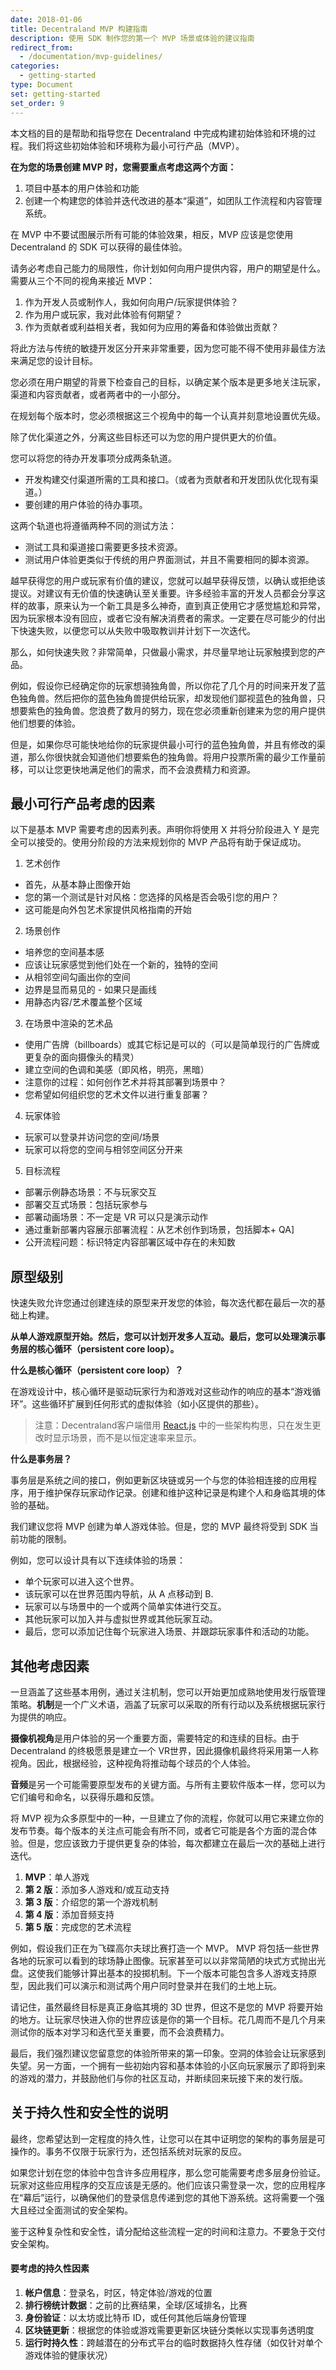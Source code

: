 ```yaml
---
date: 2018-01-06
title: Decentraland MVP 构建指南
description: 使用 SDK 制作您的第一个 MVP 场景或体验的建议指南
redirect_from:
  - /documentation/mvp-guidelines/
categories:
  - getting-started
type: Document
set: getting-started
set_order: 9
---
```


本文档的目的是帮助和指导您在 Decentraland 中完成构建初始体验和环境的过程。我们将这些初始体验和环境称为最小可行产品（MVP）。


**在为您的场景创建 MVP 时，您需要重点考虑这两个方面：**

1. 项目中基本的用户体验和功能
2. 创建一个构建您的体验并迭代改进的基本“渠道”，如团队工作流程和内容管理系统。

在 MVP 中不要试图展示所有可能的体验效果，相反，MVP 应该是您使用 Decentraland 的 SDK 可以获得的最佳体验。

请务必考虑自己能力的局限性，你计划如何向用户提供内容，用户的期望是什么。需要从三个不同的视角来接近 MVP：

1. 作为开发人员或制作人，我如何向用户/玩家提供体验？
2. 作为用户或玩家，我对此体验有何期望？
3. 作为贡献者或利益相关者，我如何为应用的筹备和体验做出贡献？

将此方法与传统的敏捷开发区分开来非常重要，因为您可能不得不使用非最佳方法来满足您的设计目标。

您必须在用户期望的背景下检查自己的目标，以确定某个版本是更多地关注玩家，渠道和内容贡献者，或者两者中的一小部分。

在规划每个版本时，您必须根据这三个视角中的每一个认真并刻意地设置优先级。

除了优化渠道之外，分离这些目标还可以为您的用户提供更大的价值。

您可以将您的待办开发事项分成两条轨道。

- 开发构建交付渠道所需的工具和接口。（或者为贡献者和开发团队优化现有渠道。）
- 要创建的用户体验的待办事项。

这两个轨道也将遵循两种不同的测试方法：

- 测试工具和渠道接口需要更多技术资源。
- 测试用户体验更类似于传统的用户界面测试，并且不需要相同的脚本资源。

越早获得您的用户或玩家有价值的建议，您就可以越早获得反馈，以确认或拒绝该提议。对建议有无价值的快速确认至关重要。许多经验丰富的开发人员都会分享这样的故事，原来认为一个新工具是多么神奇，直到真正使用它才感觉尴尬和异常，因为玩家根本没有回应，或者它没有解决消费者的需求。一定要在尽可能少的付出下快速失败，以便您可以从失败中吸取教训并计划下一次迭代。

那么，如何快速失败？非常简单，只做最小需求，并尽量早地让玩家触摸到您的产品。

例如，假设你已经确定你的玩家想骑独角兽，所以你花了几个月的时间来开发了蓝色独角兽。然后把你的蓝色独角兽提供给玩家，却发现他们鄙视蓝色的独角兽，只想要紫色的独角兽。您浪费了数月的努力，现在您必须重新创建来为您的用户提供他们想要的体验。

但是，如果你尽可能快地给你的玩家提供最小可行的蓝色独角兽，并且有修改的渠道，那么你很快就会知道他们想要紫色的独角兽。将用户投票所需的最少工作量前移，可以让您更快地满足他们的需求，而不会浪费精力和资源。

## 最小可行产品考虑的因素

以下是基本 MVP 需要考虑的因素列表。声明你将使用 X 并将分阶段进入 Y 是完全可以接受的。使用分阶段的方法来规划你的 MVP 产品将有助于保证成功。

1. 艺术创作

- 首先，从基本静止图像开始
- 您的第一个测试是针对风格：您选择的风格是否会吸引您的用户？
- 这可能是向外包艺术家提供风格指南的开始

2. 场景创作

- 培养您的空间基本感
- 应该让玩家感觉到他们处在一个新的，独特的空间
- 从相邻空间勾画出你的空间
- 边界是显而易见的 - 如果只是画线
- 用静态内容/艺术覆盖整个区域

3. 在场景中渲染的艺术品

- 使用广告牌（billboards）或其它标记是可以的（可以是简单现行的广告牌或更复杂的面向摄像头的精灵）
- 建立空间的色调和美感（即风格，明亮，黑暗）
- 注意你的过程：如何创作艺术并将其部署到场景中？
- 您希望如何组织您的艺术文件以进行重复部署？

4. 玩家体验

- 玩家可以登录并访问您的空间/场景
- 玩家可以将您的空间与相邻空间区分开来

5. 目标流程

- 部署示例静态场景：不与玩家交互
- 部署交互式场景：包括玩家参与
- 部署动画场景：不一定是 VR 可以只是演示动作
- 通过重新部署内容展示部署流程：从艺术创作到场景，包括脚本+ QA]
- 公开流程问题：标识特定内容部署区域中存在的未知数

## 原型级别

快速失败允许您通过创建连续的原型来开发您的体验，每次迭代都在最后一次的基础上构建。

**从单人游戏原型开始。然后，您可以计划开发多人互动。最后，您可以处理演示事务层的核心循环（persistent core loop）。**

**什么是核心循环（persistent core loop）？**

在游戏设计中，核心循环是驱动玩家行为和游戏对这些动作的响应的基本“游戏循环”。这些循环扩展到任何形式的虚拟体验（如小区提供的那些）。

>注意：Decentraland客户端借用 [React.js](https://reactjs.org/) 中的一些架构构思，只在发生更改时显示场景，而不是以恒定速率来显示。

**什么是事务层？**

事务层是系统之间的接口，例如更新区块链或另一个与您的体验相连接的应用程序，用于维护保存玩家动作记录。创建和维护这种记录是构建个人和身临其境的体验的基础。

我们建议您将 MVP 创建为单人游戏体验。但是，您的 MVP 最终将受到 SDK 当前功能的限制。

例如，您可以设计具有以下连续体验的场景：

- 单个玩家可以进入这个世界。
- 该玩家可以在世界范围内导航，从 A 点移动到 B.
- 玩家可以与场景中的一个或两个简单实体进行交互。
- 其他玩家可以加入并与虚拟世界或其他玩家互动。
- 最后，您可以添加记住每个玩家进入场景、并跟踪玩家事件和活动的功能。

## 其他考虑因素

一旦涵盖了这些基本用例，通过关注机制，您可以开始更加成熟地使用发行版管理策略。**机制**是一个广义术语，涵盖了玩家可以采取的所有行动以及系统根据玩家行为提供的响应。

**摄像机视角**是用户体验的另一个重要方面，需要特定的和连续的目标。由于 Decentraland 的终极愿景是建立一个 VR世界，因此摄像机最终将采用第一人称视角。因此，根据经验，这种视角将推动每个球员的个人体验。

**音频**是另一个可能需要原型发布的关键方面。与所有主要软件版本一样，您可以为它们编号和命名，以获得乐趣和反馈。

将 MVP 视为众多原型中的一种，一旦建立了你的流程，你就可以用它来建立你的发布节奏。每个版本的关注点可能会有所不同，或者它可能是各个方面的混合体验。但是，您应该致力于提供更复杂的体验，每次都建立在最后一次的基础上进行迭代。

1. **MVP**：单人游戏
2. **第 2 版**：添加多人游戏和/或互动支持
3. **第 3 版**：介绍您的第一个游戏机制
4. **第 4 版**：添加音频支持
5. **第 5 版**：完成您的艺术流程

例如，假设我们正在为飞碟高尔夫球比赛打造一个 MVP。 MVP 将包括一些世界各地的玩家可以看到的球场静止图像。玩家甚至可以以非常简陋的块式方式抛出光盘。这使我们能够计算出基本的投掷机制。下一个版本可能包含多人游戏支持原型，因此我们可以演示和测试两个用户同时登录并在我们的土地上玩。

请记住，虽然最终目标是真正身临其境的 3D 世界，但这不是您的 MVP 将要开始的地方。让玩家尽快进入你的世界应该是你的第一个目标。花几周而不是几个月来测试你的版本对学习和迭代至关重要，而不会浪费精力。

最后，我们强烈建议您留意您的体验所带来的第一印象。空洞的体验会让玩家感到失望。另一方面，一个拥有一些初始内容和基本体验的小区向玩家展示了即将到来的游戏的潜力，并鼓励他们与你的社区互动，并断续回来玩接下来的发行版。

## 关于持久性和安全性的说明

最终，您希望达到一定程度的持久性，让您可以在其中证明您的架构的事务层是可操作的。事务不仅限于玩家行为，还包括系统对玩家的反应。

如果您计划在您的体验中包含许多应用程序，那么您可能需要考虑多层身份验证。玩家对这些应用程序的交互应该是无感的。他们应该只需登录一次，您的应用程序在“幕后”运行，以确保他们的登录信息传递到您的其他下游系统。这将需要一个强大且经过全面测试的安全架构。

鉴于这种复杂性和安全性，请分配给这些流程一定的时间和注意力。不要急于交付安全架构。

#### 要考虑的持久性因素

1. **帐户信息**：登录名，时区，特定体验/游戏的位置
2. **排行榜统计数据**：之前的比赛结果，全球/区域排名，比赛
3. **身份验证**：以太坊或比特币 ID，或任何其他后端身份管理
4. **区块链更新**：根据您的体验或游戏需要更新区块链分类帐以实现事务透明度
5. **运行时持久性**：跨越潜在的分布式平台的临时数据持久性存储（如仅针对单个游戏体验的健康状况）
